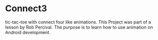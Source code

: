 # Connect3
tic-tac-toe with connect four like animations. This Project was part of a lesson by Rob Percival. The purpose is to learn how to use animation on Android development.

